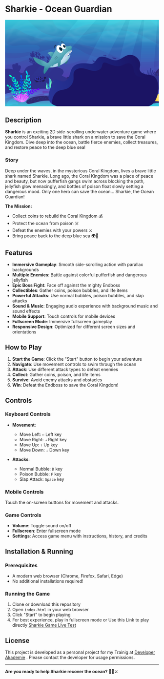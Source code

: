 # Sharkie - Ocean Guardian

![Sharkie Game Icon](./images/icon.png)

## Description

**Sharkie** is an exciting 2D side-scrolling underwater adventure game where you control Sharkie, a brave little shark on a mission to save the Coral Kingdom. Dive deep into the ocean, battle fierce enemies, collect treasures, and restore peace to the deep blue sea!

### Story
Deep under the waves, in the mysterious Coral Kingdom, lives a brave little shark named Sharkie. Long ago, the Coral Kingdom was a place of peace and beauty, but now pufferfish gangs swim across blocking the path, jellyfish glow menacingly, and bottles of poison float slowly setting a dangerous mood. Only one hero can save the ocean... Sharkie, the Ocean Guardian!

**The Mission:**
- Collect coins to rebuild the Coral Kingdom 💰
- Protect the ocean from poison ☠️
- Defeat the enemies with your powers ⚔️
- Bring peace back to the deep blue sea 🌍💙

## Features

- **Immersive Gameplay**: Smooth side-scrolling action with parallax backgrounds
- **Multiple Enemies**: Battle against colorful pufferfish and dangerous jellyfish
- **Epic Boss Fight**: Face off against the mighty Endboss
- **Collectibles**: Gather coins, poison bubbles, and life items
- **Powerful Attacks**: Use normal bubbles, poison bubbles, and slap attacks
- **Sound & Music**: Engaging audio experience with background music and sound effects
- **Mobile Support**: Touch controls for mobile devices
- **Fullscreen Mode**: Immersive fullscreen gameplay
- **Responsive Design**: Optimized for different screen sizes and orientations

## How to Play

1. **Start the Game**: Click the "Start" button to begin your adventure
2. **Navigate**: Use movement controls to swim through the ocean
3. **Attack**: Use different attack types to defeat enemies
4. **Collect**: Gather coins, poison, and life items
5. **Survive**: Avoid enemy attacks and obstacles
6. **Win**: Defeat the Endboss to save the Coral Kingdom!

## Controls

### Keyboard Controls
- **Movement**:
  - Move Left: `←` Left key
  - Move Right: `→` Right key
  - Move Up: `↑` Up key
  - Move Down: `↓` Down key

- **Attacks**:
  - Normal Bubble: `D` key
  - Poison Bubble: `F` key
  - Slap Attack: `Space` key

### Mobile Controls
Touch the on-screen buttons for movement and attacks.

### Game Controls
- **Volume**: Toggle sound on/off
- **Fullscreen**: Enter fullscreen mode
- **Settings**: Access game menu with instructions, history, and credits

## Installation & Running

### Prerequisites
- A modern web browser (Chrome, Firefox, Safari, Edge)
- No additional installations required!

### Running the Game
1. Clone or download this repository
2. Open `index.html` in your web browser
3. Click "Start" to begin playing
4. For best experience, play in fullscreen mode
or Use this Link to play directly [Sharkie Game Live Test]((https://sharkie.rucel-tsafack.com/index.html))

## License

This project is developed as a personal project for my Trainig at [Developer Akademie](https://developerakademie.com/) . Please contact the developer for usage permissions.

---

**Are you ready to help Sharkie recover the ocean?** 🦈🌊⚔️
